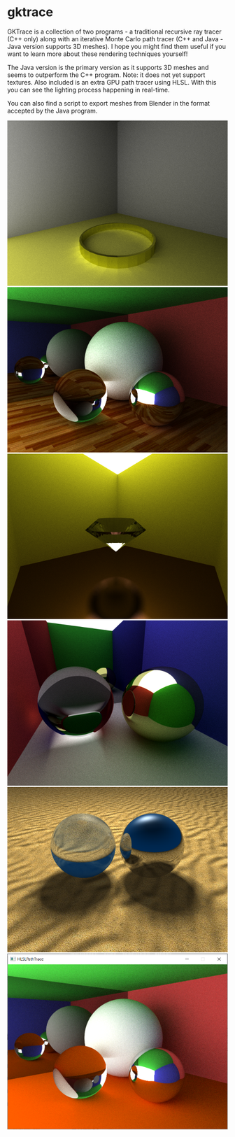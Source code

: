 # gktrace
GKTrace is a collection of two programs - a traditional recursive ray tracer (C++ only) along with an iterative Monte Carlo path tracer (C++ and Java - Java version supports 3D meshes). I hope you might find them useful if you want to learn more about these rendering techniques yourself!

The Java version is the primary version as it supports 3D meshes and seems to outperform the C++ program. Note: it does not yet support textures. Also included is an extra GPU path tracer using HLSL. With this you can see the lighting process happening in real-time.

You can also find a script to export meshes from Blender in the format accepted by the Java program.

![Ring mesh](https://raw.githubusercontent.com/george7378/gktrace/master/_img/1.png)
![Path tracing with textures](https://raw.githubusercontent.com/george7378/gktrace/master/_img/2.png)
![Diamond mesh](https://raw.githubusercontent.com/george7378/gktrace/master/_img/3.png)
![Enclosed box](https://raw.githubusercontent.com/george7378/gktrace/master/_img/4.png)
![Ray tracing with textures](https://raw.githubusercontent.com/george7378/gktrace/master/_img/5.png)
![HLSL GPU tracer](https://raw.githubusercontent.com/george7378/gktrace/master/_img/6.png)
